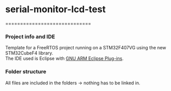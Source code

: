 # serial-monitor-lcd-test
=============================
### Project info and IDE

Template for a FreeRTOS project running on a STM32F407VG using the new STM32CubeF4 library.  
The IDE used is Eclipse with [GNU ARM Eclipse Plug-ins](http://gnuarmeclipse.livius.net/).

### Folder structure
All files are included in the folders -> nothing has to be linked in.
